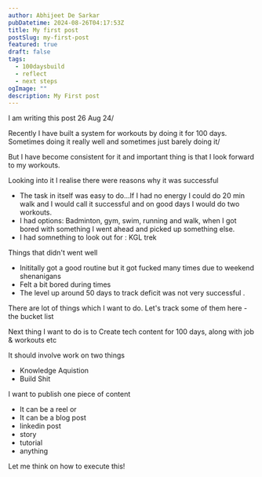 ```yaml
---
author: Abhijeet De Sarkar
pubDatetime: 2024-08-26T04:17:53Z
title: My first post
postSlug: my-first-post
featured: true
draft: false
tags:
  - 100daysbuild
  - reflect
  - next steps
ogImage: ""
description: My First post
---
```


I am writing this post 26 Aug 24/

Recently I have built a system for workouts by doing it for 100 days. Sometimes doing it really well and sometimes just barely doing it/

But I have become consistent for it and important thing is that I look forward to my workouts.

Looking into it I realise there were reasons why it was successful

- The task in itself was easy to do...If I had no energy I could do 20 min walk and I would call it successful and on good days I would do two workouts.
- I had options: Badminton, gym, swim, running and walk, when I got bored with something I went ahead and picked up something else.
- I had somnething to look out for : KGL trek

Things that didn't went well

- Inititally got a good routine but it got fucked many times due to weekend shenanigans
- Felt a bit bored during times
- The level up around 50 days to track deficit was not very successful .

There are lot of things which I want to do. Let's track some of them here - the bucket list

Next thing I want to do is to Create tech content for 100 days, along with job & workouts etc

It should involve work on two things

- Knowledge Aquistion
- Build Shit

I want to publish one piece of content

- It can be a reel or
- It can be a blog post
- linkedin post
- story
- tutorial
- anything

Let me think on how to execute this!
